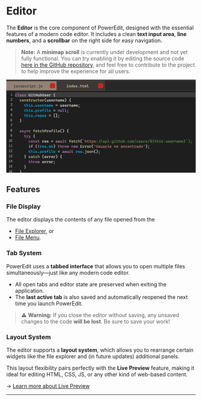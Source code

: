 # Editor

The **Editor** is the core component of PowerEdit, designed with the essential features of a modern code editor. It includes a clean **text input area**, **line numbers**, and a **scrollbar** on the right side for easy navigation.

> **Note:** A **minimap scroll** is currently under development and not yet fully functional. You can try enabling it by editing the source code [here in the GitHub repository](https://github.com/ZtaMDev/PowerEdit), and feel free to contribute to the project to help improve the experience for all users.


![Update Prompt](assets/images/editor.png)

## Features

### File Display
The editor displays the contents of any file opened from the  
- [File Explorer](file-explorer.md), or  
- [File Menu](top-menu.md#file-menu).

### Tab System
PowerEdit uses a **tabbed interface** that allows you to open multiple files simultaneously—just like any modern code editor.

- All open tabs and editor state are preserved when exiting the application.
- The **last active tab** is also saved and automatically reopened the next time you launch PowerEdit.

> ⚠️ **Warning:** If you close the editor without saving, any unsaved changes to the code **will be lost**. Be sure to save your work!

### Layout System
The editor supports a **layout system**, which allows you to rearrange certain widgets like the file explorer and (in future updates) additional panels.

This layout flexibility pairs perfectly with the **Live Preview** feature, making it ideal for editing HTML, CSS, JS, or any other kind of web-based content.

→ [Learn more about Live Preview](live-preview.md)

---